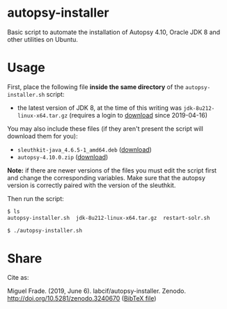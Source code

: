 # autopsy-installer
Basic script to automate the installation of Autopsy 4.10, Oracle JDK 8 and other utilities on Ubuntu.

# Usage
First, place the following file **inside the same directory** of the `autopsy-installer.sh` script:
- the latest version of JDK 8, at the time of this writing was `jdk-8u212-linux-x64.tar.gz` (requires a login to [download](https://www.oracle.com/technetwork/java/javase/downloads/jdk8-downloads-2133151.html) since 2019-04-16)

You may also include these files (if they aren't present the script will download them for you):
- `sleuthkit-java_4.6.5-1_amd64.deb` ([download](https://github.com/sleuthkit/sleuthkit/releases/download/sleuthkit-4.6.5/sleuthkit-java_4.6.5-1_amd64.deb))
- `autopsy-4.10.0.zip` ([download](https://github.com/sleuthkit/autopsy/releases/download/autopsy-4.10.0/autopsy-4.10.0.zip))

**Note:** if there are newer versions of the files you must edit the script first and change the corresponding variables. Make sure that the autopsy version is correctly paired with the version of the sleuthkit.

Then run the script:
```bash
$ ls
autopsy-installer.sh  jdk-8u212-linux-x64.tar.gz  restart-solr.sh

$ ./autopsy-installer.sh
```

# Share

Cite as:

Miguel Frade. (2019, June 6). labcif/autopsy-installer. Zenodo. http://doi.org/10.5281/zenodo.3240670 ([BibTeX file](cite.bib))


